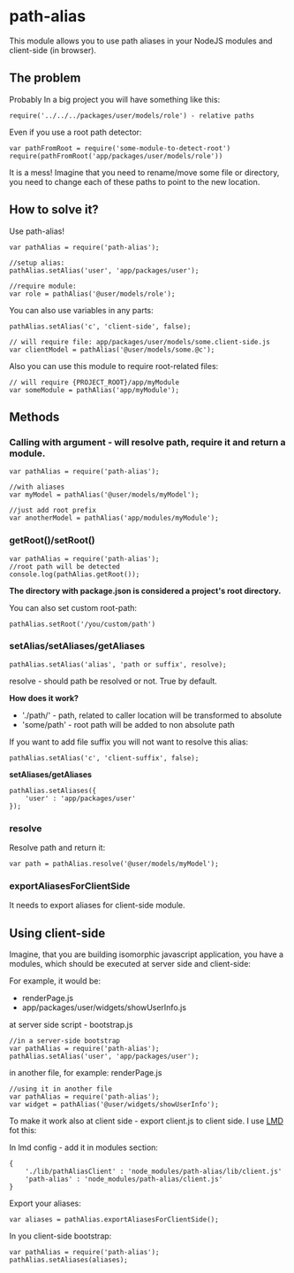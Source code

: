 path-alias
==========
This module allows you to use path aliases in your NodeJS modules and client-side (in browser).

## The problem
Probably In a big project you will have something like this:
``` node
require('../../../packages/user/models/role') - relative paths
```

Even if you use a root path detector:
``` node
var pathFromRoot = require('some-module-to-detect-root')
require(pathFromRoot('app/packages/user/models/role'))
```

It is a mess!
Imagine that you need to rename/move some file or directory, you need to change each of these paths to point to the new location.

## How to solve it?
Use path-alias!
``` node
var pathAlias = require('path-alias');

//setup alias:
pathAlias.setAlias('user', 'app/packages/user');

//require module:
var role = pathAlias('@user/models/role');
```

You can also use variables in any parts:
``` node
pathAlias.setAlias('c', 'client-side', false);

// will require file: app/packages/user/models/some.client-side.js
var clientModel = pathAlias('@user/models/some.@c');
```

Also you can use this module to require root-related files:
``` node
// will require {PROJECT_ROOT}/app/myModule
var someModule = pathAlias('app/myModule');
```

## Methods
### Calling with argument - will resolve path, require it and return a module.
``` node
var pathAlias = require('path-alias');

//with aliases
var myModel = pathAlias('@user/models/myModel');

//just add root prefix
var anotherModel = pathAlias('app/modules/myModule');
```

### getRoot()/setRoot()
``` node
var pathAlias = require('path-alias');
//root path will be detected
console.log(pathAlias.getRoot());
```

**The directory with package.json is considered a project's root directory.**

You can also set custom root-path:
``` node
pathAlias.setRoot('/you/custom/path')
```

### setAlias/setAliases/getAliases
``` node
pathAlias.setAlias('alias', 'path or suffix', resolve);
```

resolve - should path be resolved or not. True by default.

**How does it work?**

* './path/' - path, related to caller location will be transformed to absolute
* 'some/path' - root path will be added to non absolute path

If you want to add file suffix you will not want to resolve this alias:
``` node
pathAlias.setAlias('c', 'client-suffix', false);
```

**setAliases/getAliases**
``` node
pathAlias.setAliases({
	'user' : 'app/packages/user'
});
```

### resolve
Resolve path and return it:

``` node
var path = pathAlias.resolve('@user/models/myModel');
```

### exportAliasesForClientSide
It needs to export aliases for client-side module.

## Using client-side
Imagine, that you are building isomorphic javascript application, you have a modules, which should be executed at server side and client-side:

For example, it would be:

* renderPage.js
* app/packages/user/widgets/showUserInfo.js

at server side script - bootstrap.js
``` node
//in a server-side bootstrap
var pathAlias = require('path-alias');
pathAlias.setAlias('user', 'app/packages/user');
```

in another file, for example: renderPage.js
``` node
//using it in another file
var pathAlias = require('path-alias');
var widget = pathAlias('@user/widgets/showUserInfo');
```

To make it work also at client side - export client.js to client side. I use [LMD](http://lmdjs.org/) fot this:

In lmd config - add it in modules section:
``` node
{
	'./lib/pathAliasClient' : 'node_modules/path-alias/lib/client.js'
	'path-alias' : 'node_modules/path-alias/client.js'
}
```
Export your aliases:
``` node
var aliases = pathAlias.exportAliasesForClientSide();
```

In you client-side bootstrap:
``` node
var pathAlias = require('path-alias');
pathAlias.setAliases(aliases);
```